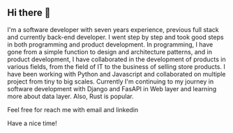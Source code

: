 ## Hi there 👋

I'm a software developer with seven years experience, previous full stack and currently back-end developer. 
I went step by step and took good steps in both programming and product development. In programming, I have gone from a simple function to design and architecture patterns, and in product development, I have collaborated in the development of products in various fields, from the field of IT to the business of selling store products.
I have been working with Python and Javascript and collaborated on multiple project from tiny to big scales.
Currently I'm continuing to my journey in software development with Django and FasAPI in Web layer and learning more about data layer. Also, Rust is popular.

Feel free for reach me with email and linkedin

Have a nice time!
